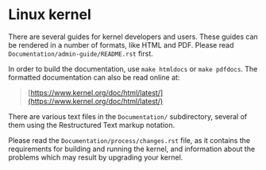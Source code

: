 # Linux kernel


There are several guides for kernel developers and users. These guides can
be rendered in a number of formats, like HTML and PDF. Please read
`Documentation/admin-guide/README.rst` first.

In order to build the documentation, use ``make htmldocs`` or
``make pdfdocs``.  The formatted documentation can also be read online at:

> [https://www.kernel.org/doc/html/latest/](https://www.kernel.org/doc/html/latest/)

There are various text files in the `Documentation/` subdirectory,
several of them using the Restructured Text markup notation.

Please read the `Documentation/process/changes.rst` file, as it contains the
requirements for building and running the kernel, and information about
the problems which may result by upgrading your kernel.
